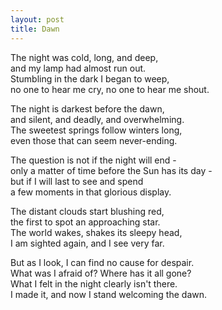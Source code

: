 ```yaml
---
layout: post
title: Dawn
---
```


The night was cold, long, and deep,  
and my lamp had almost run out.  
Stumbling in the dark I began to weep,  
no one to hear me cry, no one to hear me shout.

The night is darkest before the dawn,  
and silent, and deadly, and overwhelming.  
The sweetest springs follow winters long,  
even those that can seem never-ending.

The question is not if the night will end -  
only a matter of time before the Sun has its day -  
but if I will last to see and spend  
a few moments in that glorious display.

The distant clouds start blushing red,  
the first to spot an approaching star.  
The world wakes, shakes its sleepy head,  
I am sighted again, and I see very far.

But as I look, I can find no cause for despair.  
What was I afraid of? Where has it all gone?  
What I felt in the night clearly isn't there.  
I made it, and now I stand welcoming the dawn.
